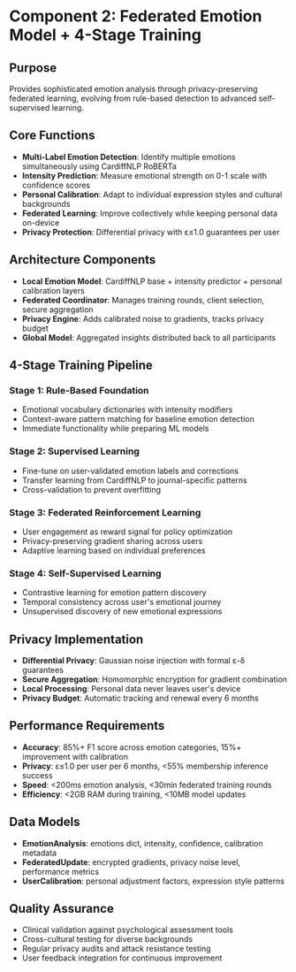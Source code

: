 # Component 2: Federated Emotion Model + 4-Stage Training

## Purpose
Provides sophisticated emotion analysis through privacy-preserving federated learning, evolving from rule-based detection to advanced self-supervised learning.

## Core Functions
- **Multi-Label Emotion Detection**: Identify multiple emotions simultaneously using CardiffNLP RoBERTa
- **Intensity Prediction**: Measure emotional strength on 0-1 scale with confidence scores
- **Personal Calibration**: Adapt to individual expression styles and cultural backgrounds
- **Federated Learning**: Improve collectively while keeping personal data on-device
- **Privacy Protection**: Differential privacy with ε≤1.0 guarantees per user

## Architecture Components
- **Local Emotion Model**: CardiffNLP base + intensity predictor + personal calibration layers
- **Federated Coordinator**: Manages training rounds, client selection, secure aggregation
- **Privacy Engine**: Adds calibrated noise to gradients, tracks privacy budget
- **Global Model**: Aggregated insights distributed back to all participants

## 4-Stage Training Pipeline

### Stage 1: Rule-Based Foundation
- Emotional vocabulary dictionaries with intensity modifiers
- Context-aware pattern matching for baseline emotion detection
- Immediate functionality while preparing ML models

### Stage 2: Supervised Learning
- Fine-tune on user-validated emotion labels and corrections
- Transfer learning from CardiffNLP to journal-specific patterns
- Cross-validation to prevent overfitting

### Stage 3: Federated Reinforcement Learning
- User engagement as reward signal for policy optimization
- Privacy-preserving gradient sharing across users
- Adaptive learning based on individual preferences

### Stage 4: Self-Supervised Learning
- Contrastive learning for emotion pattern discovery
- Temporal consistency across user's emotional journey
- Unsupervised discovery of new emotional expressions

## Privacy Implementation
- **Differential Privacy**: Gaussian noise injection with formal ε-δ guarantees
- **Secure Aggregation**: Homomorphic encryption for gradient combination
- **Local Processing**: Personal data never leaves user's device
- **Privacy Budget**: Automatic tracking and renewal every 6 months

## Performance Requirements
- **Accuracy**: 85%+ F1 score across emotion categories, 15%+ improvement with calibration
- **Privacy**: ε≤1.0 per user per 6 months, <55% membership inference success
- **Speed**: <200ms emotion analysis, <30min federated training rounds
- **Efficiency**: <2GB RAM during training, <10MB model updates

## Data Models
- **EmotionAnalysis**: emotions dict, intensity, confidence, calibration metadata
- **FederatedUpdate**: encrypted gradients, privacy noise level, performance metrics
- **UserCalibration**: personal adjustment factors, expression style patterns

## Quality Assurance
- Clinical validation against psychological assessment tools
- Cross-cultural testing for diverse backgrounds
- Regular privacy audits and attack resistance testing
- User feedback integration for continuous improvement